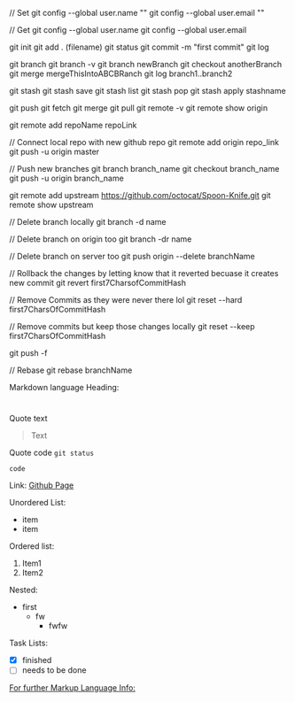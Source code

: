 // Set
git config --global user.name ""
git config --global user.email ""

// Get
git config --global user.name
git config --global user.email 

git init
git add . (filename)
git status
git commit -m "first commit"
git log

git branch
git branch -v
git branch newBranch
git checkout anotherBranch
git merge mergeThisIntoABCBRanch
git log branch1..branch2

git stash
git stash save <name>
git stash list
git stash pop
git stash apply stashname

git push
git fetch
git merge
git pull
git remote -v
git remote show origin

git remote add repoName repoLink

// Connect local repo with new github repo
git remote add origin repo_link
git push -u origin master

// Push new branches
git branch branch_name
git checkout branch_name
git push -u origin branch_name

git remote add upstream https://github.com/octocat/Spoon-Knife.git
git remote show upstream

// Delete branch locally
git branch -d name

// Delete branch on origin too
git branch -dr name

// Delete branch on server too
git push origin --delete branchName

// Rollback the changes by letting know that it reverted  becuase it creates new commit
git revert first7CharsofCommitHash

// Remove Commits as they were never there lol
git reset --hard first7CharsOfCommitHash

// Remove commits but keep those changes locally
git reset --keep first7CharsOfCommitHash

git push -f 

// Rebase
git rebase branchName

Markdown language
Heading:
#
##
###
####
#####
######

Quote text
> Text

Quote code
`git status`
```
code
```

Link:
[Github Page](LINK)

Unordered List:
- item
- item

Ordered list:
1. Item1
2. Item2

Nested:
- first
  - fw
    - fwfw
 
Task Lists:
- [x] finished
- [ ] needs to be done

[For further Markup Language Info:](https://docs.github.com/en/get-started/writing-on-github/getting-started-with-writing-and-formatting-on-github/basic-writing-and-formatting-syntax)

